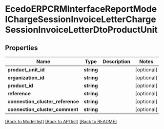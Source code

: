 # EcedoERPCRMInterfaceReportModelChargeSessionInvoiceLetterChargeSessionInvoiceLetterDtoProductUnit

## Properties
Name | Type | Description | Notes
------------ | ------------- | ------------- | -------------
**product_unit_id** | **string** |  | [optional] 
**organization_id** | **string** |  | [optional] 
**product_id** | **string** |  | [optional] 
**reference** | **string** |  | [optional] 
**connection_cluster_reference** | **string** |  | [optional] 
**connection_cluster_comment** | **string** |  | [optional] 

[[Back to Model list]](../README.md#documentation-for-models) [[Back to API list]](../README.md#documentation-for-api-endpoints) [[Back to README]](../README.md)


